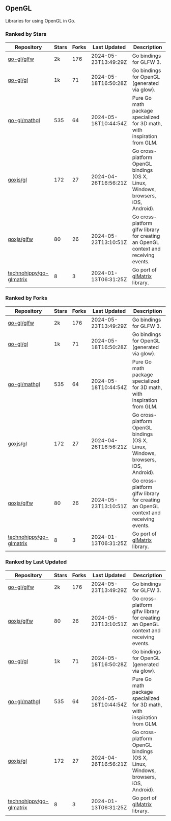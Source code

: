 ## OpenGL

Libraries for using OpenGL in Go.

### Ranked by Stars

| Repository | Stars | Forks | Last Updated | Description | 
|------------|-------|-------|--------------|-------------|
| [go-gl/glfw](https://github.com/go-gl/glfw) | 2k | 176 | 2024-05-23T13:49:29Z |  Go bindings for GLFW 3. |
| [go-gl/gl](https://github.com/go-gl/gl) | 1k | 71 | 2024-05-18T16:50:28Z |  Go bindings for OpenGL (generated via glow). |
| [go-gl/mathgl](https://github.com/go-gl/mathgl) | 535 | 64 | 2024-05-18T10:44:54Z |  Pure Go math package specialized for 3D math, with inspiration from GLM. |
| [goxjs/gl](https://github.com/goxjs/gl) | 172 | 27 | 2024-04-26T16:56:21Z |  Go cross-platform OpenGL bindings (OS X, Linux, Windows, browsers, iOS, Android). |
| [goxjs/glfw](https://github.com/goxjs/glfw) | 80 | 26 | 2024-05-23T13:10:51Z |  Go cross-platform glfw library for creating an OpenGL context and receiving events. |
| [technohippy/go-glmatrix](https://github.com/technohippy/go-glmatrix) | 8 | 3 | 2024-01-13T06:31:25Z |  Go port of [glMatrix](https://glmatrix.net/) library. |

### Ranked by Forks

| Repository | Stars | Forks | Last Updated | Description | 
|------------|-------|-------|--------------|-------------|
| [go-gl/glfw](https://github.com/go-gl/glfw) | 2k | 176 | 2024-05-23T13:49:29Z |  Go bindings for GLFW 3. |
| [go-gl/gl](https://github.com/go-gl/gl) | 1k | 71 | 2024-05-18T16:50:28Z |  Go bindings for OpenGL (generated via glow). |
| [go-gl/mathgl](https://github.com/go-gl/mathgl) | 535 | 64 | 2024-05-18T10:44:54Z |  Pure Go math package specialized for 3D math, with inspiration from GLM. |
| [goxjs/gl](https://github.com/goxjs/gl) | 172 | 27 | 2024-04-26T16:56:21Z |  Go cross-platform OpenGL bindings (OS X, Linux, Windows, browsers, iOS, Android). |
| [goxjs/glfw](https://github.com/goxjs/glfw) | 80 | 26 | 2024-05-23T13:10:51Z |  Go cross-platform glfw library for creating an OpenGL context and receiving events. |
| [technohippy/go-glmatrix](https://github.com/technohippy/go-glmatrix) | 8 | 3 | 2024-01-13T06:31:25Z |  Go port of [glMatrix](https://glmatrix.net/) library. |

### Ranked by Last Updated

| Repository | Stars | Forks | Last Updated | Description | 
|------------|-------|-------|--------------|-------------|
| [go-gl/glfw](https://github.com/go-gl/glfw) | 2k | 176 | 2024-05-23T13:49:29Z |  Go bindings for GLFW 3. |
| [goxjs/glfw](https://github.com/goxjs/glfw) | 80 | 26 | 2024-05-23T13:10:51Z |  Go cross-platform glfw library for creating an OpenGL context and receiving events. |
| [go-gl/gl](https://github.com/go-gl/gl) | 1k | 71 | 2024-05-18T16:50:28Z |  Go bindings for OpenGL (generated via glow). |
| [go-gl/mathgl](https://github.com/go-gl/mathgl) | 535 | 64 | 2024-05-18T10:44:54Z |  Pure Go math package specialized for 3D math, with inspiration from GLM. |
| [goxjs/gl](https://github.com/goxjs/gl) | 172 | 27 | 2024-04-26T16:56:21Z |  Go cross-platform OpenGL bindings (OS X, Linux, Windows, browsers, iOS, Android). |
| [technohippy/go-glmatrix](https://github.com/technohippy/go-glmatrix) | 8 | 3 | 2024-01-13T06:31:25Z |  Go port of [glMatrix](https://glmatrix.net/) library. |

